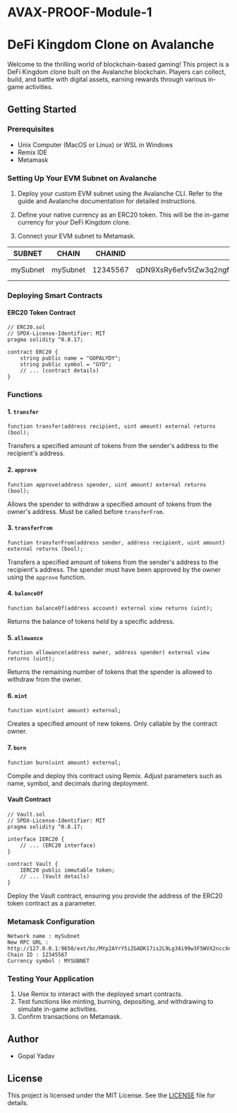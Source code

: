 # AVAX-PROOF-Module-1
# DeFi Kingdom Clone on Avalanche

Welcome to the thrilling world of blockchain-based gaming! This project is a DeFi Kingdom clone built on the Avalanche blockchain. Players can collect, build, and battle with digital assets, earning rewards through various in-game activities.

## Getting Started

### Prerequisites

- Unix Computer (MacOS or Linux) or WSL in Windows 
- Remix IDE 
- Metamask

### Setting Up Your EVM Subnet on Avalanche

1. Deploy your custom EVM subnet using the Avalanche CLI. Refer to the guide and Avalanche documentation for detailed instructions.

2. Define your native currency as an ERC20 token. This will be the in-game currency for your DeFi Kingdom clone.

3. Connect your EVM subnet to Metamask.

| **SUBNET** | **CHAIN** | **CHAINID** | **VMID**                                          | **TYPE**    |
|------------|-----------|-------------|---------------------------------------------------|-------------|
| mySubnet   | mySubnet  | 12345567    | qDN9XsRy6efv5tZw3q2ngfQzQZJyMQJEF3d3Nu4YisNi9iR4G | Subnet-EVM  |

### Deploying Smart Contracts

#### ERC20 Token Contract

```solidity
// ERC20.sol
// SPDX-License-Identifier: MIT
pragma solidity ^0.8.17;

contract ERC20 {
    string public name = "GOPALYDY";
    string public symbol = "GYD";
    // ... (contract details)
}
```
### Functions

#### 1. `transfer`

```solidity
function transfer(address recipient, uint amount) external returns (bool);
```

Transfers a specified amount of tokens from the sender's address to the recipient's address.

#### 2. `approve`

```solidity
function approve(address spender, uint amount) external returns (bool);
```

Allows the spender to withdraw a specified amount of tokens from the owner's address. Must be called before `transferFrom`.

#### 3. `transferFrom`

```solidity
function transferFrom(address sender, address recipient, uint amount) external returns (bool);
```

Transfers a specified amount of tokens from the sender's address to the recipient's address. The spender must have been approved by the owner using the `approve` function.

#### 4. `balanceOf`

```solidity
function balanceOf(address account) external view returns (uint);
```

Returns the balance of tokens held by a specific address.

#### 5. `allowance`

```solidity
function allowance(address owner, address spender) external view returns (uint);
```

Returns the remaining number of tokens that the spender is allowed to withdraw from the owner.

#### 6. `mint`

```solidity
function mint(uint amount) external;
```

Creates a specified amount of new tokens. Only callable by the contract owner.

#### 7. `burn`

```solidity
function burn(uint amount) external;
```
Compile and deploy this contract using Remix. Adjust parameters such as name, symbol, and decimals during deployment.

#### Vault Contract

```solidity
// Vault.sol
// SPDX-License-Identifier: MIT
pragma solidity ^0.8.17;

interface IERC20 {
    // ... (ERC20 interface)
}

contract Vault {
    IERC20 public immutable token;
    // ... (Vault details)
}
```

Deploy the Vault contract, ensuring you provide the address of the ERC20 token contract as a parameter.

### Metamask Configuration 
```
Network name : mySubnet
New RPC URL : http://127.0.0.1:9650/ext/bc/MYp2AYrY5iZGADK17is2L9Lg34i99w3F5WVX2nccXeRwpDJ6v/rpc
Chain ID : 12345567
Currency symbol : MYSUBNET
```
### Testing Your Application

1. Use Remix to interact with the deployed smart contracts.
2. Test functions like minting, burning, depositing, and withdrawing to simulate in-game activities.
3. Confirm transactions on Metamask.

## Author 
- Gopal Yadav

## License
This project is licensed under the MIT License. See the [LICENSE](LICENSE) file for details.


